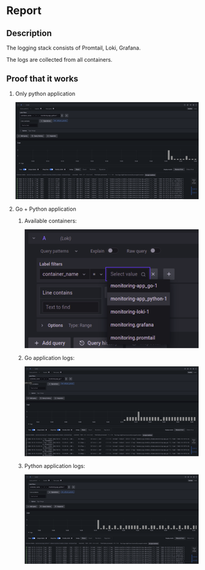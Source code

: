 # Report

## Description

The logging stack consists of Promtail, Loki, Grafana.

The logs are collected from all containers.

## Proof that it works

1. Only python application

    ![Python app logs](images/python_only.png)

2. Go + Python application

    1. Available containers:

        ![Available containers to look at](images/container_selection.png)

    2. Go application logs:

        ![Go application logs](images/app_go.png)

    3. Python application logs:

        ![Python application logs](images/app_python.png)
